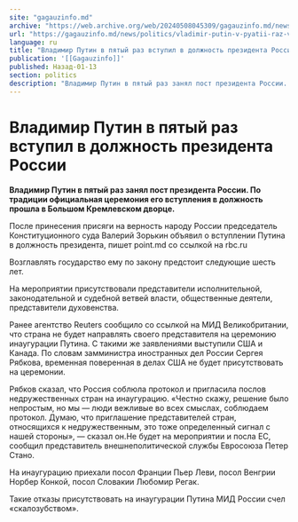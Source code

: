 ```yaml
---
site: "gagauzinfo.md"
archive: "https://web.archive.org/web/20240508045309/gagauzinfo.md/news/politics/vladimir-putin-v-pyatii-raz-vstupil-v-dolzhnost-prezidenta-rossii"
url: "https://gagauzinfo.md/news/politics/vladimir-putin-v-pyatii-raz-vstupil-v-dolzhnost-prezidenta-rossii"
language: ru
title: "Владимир Путин в пятый раз вступил в должность президента России"
publication: '[[Gagauzinfo]]'
published: Назад-01-13
section: politics
description: "Владимир Путин в пятый раз занял пост президента России. По традиции официальная церемония его вступления в должность прошла в Большом Кремлевском дворце."
---
```


# Владимир Путин в пятый раз вступил в должность президента России

**Владимир Путин в пятый раз занял пост президента России. По традиции официальная церемония его вступления в должность прошла в Большом Кремлевском дворце.**

После принесения присяги на верность народу России председатель Конституционного суда Валерий Зорькин объявил о вступлении Путина в должность президента, пишет point.md со ссылкой на rbc.ru

Возглавлять государство ему по закону предстоит следующие шесть лет.

На мероприятии присутствовали представители исполнительной, законодательной и судебной ветвей власти, общественные деятели, представители духовенства.

Ранее агентство Reuters сообщило со ссылкой на МИД Великобритании, что страна не будет направлять своего представителя на церемонию инаугурации Путина. С такими же заявлениями выступили США и Канада. По словам замминистра иностранных дел России Сергея Рябкова, временная поверенная в делах США не будет присутствовать на церемонии.

Рябков сказал, что Россия соблюла протокол и пригласила послов недружественных стран на инаугурацию. «Честно скажу, решение было непростым, но мы — люди вежливые во всех смыслах, соблюдаем протокол. Думаю, что приглашение представителей стран, относящихся к недружественным, это тоже определенный сигнал с нашей стороны», — сказал он.Не будет на мероприятии и посла ЕС, сообщил представитель внешнеполитической службы Евросоюза Петер Стано.

На инаугурацию приехали посол Франции Пьер Леви, посол Венгрии Норбер Конкой, посол Словакии Любомир Регак.

Такие отказы присутствовать на инаугурации Путина МИД России счел «скалозубством».